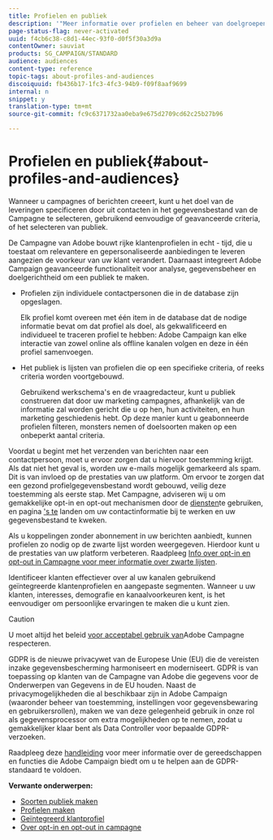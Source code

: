 ```yaml
---
title: Profielen en publiek
description: '"Meer informatie over profielen en beheer van doelgroepen in Adobe Campaign: doelgroepen definiëren, doelgroepen selecteren, ontvangers filteren, gegevens verzamelen en bijwerken."'
page-status-flag: never-activated
uuid: f4cb6c38-c8d1-44ec-93f0-d0f5f30a3d9a
contentOwner: sauviat
products: SG_CAMPAIGN/STANDARD
audience: audiences
content-type: reference
topic-tags: about-profiles-and-audiences
discoiquuid: fb436b17-1fc3-4fc3-94b9-f09f8aaf9699
internal: n
snippet: y
translation-type: tm+mt
source-git-commit: fc9c6371732aa0eba9e675d2709cd62c25b27b96

---
```



# Profielen en publiek{#about-profiles-and-audiences}

Wanneer u campagnes of berichten creeert, kunt u het doel van de leveringen specificeren door uit contacten in het gegevensbestand van de Campagne te selecteren, gebruikend eenvoudige of geavanceerde criteria, of het selecteren van publiek.

De Campagne van Adobe bouwt rijke klantenprofielen in echt - tijd, die u toestaat om relevantere en gepersonaliseerde aanbiedingen te leveren aangezien de voorkeur van uw klant verandert. Daarnaast integreert Adobe Campaign geavanceerde functionaliteit voor analyse, gegevensbeheer en doelgerichtheid om een publiek te maken.

* Profielen zijn individuele contactpersonen die in de database zijn opgeslagen.

   Elk profiel komt overeen met één item in de database dat de nodige informatie bevat om dat profiel als doel, als gekwalificeerd en individueel te traceren profiel te hebben: Adobe Campaign kan elke interactie van zowel online als offline kanalen volgen en deze in één profiel samenvoegen.

* Het publiek is lijsten van profielen die op een specifieke criteria, of reeks criteria worden voortgebouwd.

   Gebruikend werkschema&#39;s en de vraagredacteur, kunt u publiek construeren dat door uw marketing campagnes, afhankelijk van de informatie zal worden gericht die u op hen, hun activiteiten, en hun marketing geschiedenis hebt. Op deze manier kunt u geabonneerde profielen filteren, monsters nemen of doelsoorten maken op een onbeperkt aantal criteria.

Voordat u begint met het verzenden van berichten naar een contactpersoon, moet u ervoor zorgen dat u hiervoor toestemming krijgt. Als dat niet het geval is, worden uw e-mails mogelijk gemarkeerd als spam. Dit is van invloed op de prestaties van uw platform. Om ervoor te zorgen dat een gezond profielgegevensbestand wordt gebouwd, veilig deze toestemming als eerste stap. Met Campagne, adviseren wij u om gemakkelijke opt-in en opt-out mechanismen door de [diensten](../../audiences/using/creating-a-service.md)te gebruiken, en pagina [&#39;s te](../../channels/using/getting-started-with-landing-pages.md) landen om uw contactinformatie bij te werken en uw gegevensbestand te kweken.

Als u koppelingen zonder abonnement in uw berichten aanbiedt, kunnen profielen zo nodig op de zwarte lijst worden weergegeven. Hierdoor kunt u de prestaties van uw platform verbeteren. Raadpleeg [Info over opt-in en opt-out in Campagne voor meer informatie over zwarte lijsten](../../audiences/using/about-opt-in-and-opt-out-in-campaign.md).

Identificeer klanten effectiever over al uw kanalen gebruikend geïntegreerde klantenprofielen en aangepaste segmenten. Wanneer u uw klanten, interesses, demografie en kanaalvoorkeuren kent, is het eenvoudiger om persoonlijke ervaringen te maken die u kunt zien.

>[!CAUTION]
>
>U moet altijd het beleid [voor acceptabel gebruik van](https://www.adobe.com/legal/terms/aup.html)Adobe Campagne respecteren.

GDPR is de nieuwe privacywet van de Europese Unie (EU) die de vereisten inzake gegevensbescherming harmoniseert en moderniseert. GDPR is van toepassing op klanten van de Campagne van Adobe die gegevens voor de Onderwerpen van Gegevens in de EU houden. Naast de privacymogelijkheden die al beschikbaar zijn in Adobe Campaign (waaronder beheer van toestemming, instellingen voor gegevensbewaring en gebruikersrollen), maken we van deze gelegenheid gebruik in onze rol als gegevensprocessor om extra mogelijkheden op te nemen, zodat u gemakkelijker klaar bent als Data Controller voor bepaalde GDPR-verzoeken.

Raadpleeg deze [handleiding](https://docs.campaign.adobe.com/doc/standard/getting_started/en/ACS_GDPR.html) voor meer informatie over de gereedschappen en functies die Adobe Campaign biedt om u te helpen aan de GDPR-standaard te voldoen.

**Verwante onderwerpen:**

* [Soorten publiek maken](../../audiences/using/creating-audiences.md)
* [Profielen maken](../../audiences/using/creating-profiles.md)
* [Geïntegreerd klantprofiel](../../audiences/using/integrated-customer-profile.md)
* [Over opt-in en opt-out in campagne](../../audiences/using/about-opt-in-and-opt-out-in-campaign.md)

